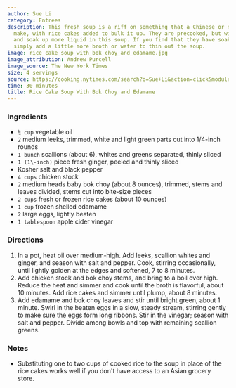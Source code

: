 ```yaml
---
author: Sue Li
category: Entrees
description: This fresh soup is a riff on something that a Chinese or Korean mom might
  make, with rice cakes added to bulk it up. They are precooked, but will rehydrate
  and soak up more liquid in this soup. If you find that they have soaked up too much,
  simply add a little more broth or water to thin out the soup.
image: rice_cake_soup_with_bok_choy_and_edamame.jpg
image_attribution: Andrew Purcell
image_source: The New York Times
size: 4 servings
source: https://cooking.nytimes.com/search?q=Sue+Li&action=click&module=byline&region=recipe%20page
time: 30 minutes
title: Rice Cake Soup With Bok Choy and Edamame
---
```

### Ingredients

* `¼ cup` vegetable oil
* `2` medium leeks, trimmed, white and light green parts cut into 1/4\-inch rounds
* `1 bunch` scallions \(about 6\), whites and greens separated, thinly sliced
* `1 (1\-inch)` piece fresh ginger, peeled and thinly sliced
* Kosher salt and black pepper
* `4 cups` chicken stock
* `2` medium heads baby bok choy \(about 8 ounces\), trimmed, stems and leaves divided, stems cut into bite\-size pieces
* `2 cups` fresh or frozen rice cakes \(about 10 ounces\)
* `1 cup` frozen shelled edamame
* `2` large eggs, lightly beaten
* `1 tablespoon` apple cider vinegar

### Directions

1. In a pot, heat oil over medium\-high. Add leeks, scallion whites and ginger, and season with salt and pepper. Cook, stirring occasionally, until lightly golden at the edges and softened, 7 to 8 minutes.
2. Add chicken stock and bok choy stems, and bring to a boil over high. Reduce the heat and simmer and cook until the broth is flavorful, about 10 minutes. Add rice cakes and simmer until plump, about 8 minutes.
3. Add edamame and bok choy leaves and stir until bright green, about 1 minute. Swirl in the beaten eggs in a slow, steady stream, stirring gently to make sure the eggs form long ribbons. Stir in the vinegar; season with salt and pepper. Divide among bowls and top with remaining scallion greens.

### Notes

- Substituting one to two cups of cooked rice to the soup in place of the rice cakes works well if you don't have access to an Asian grocery store.